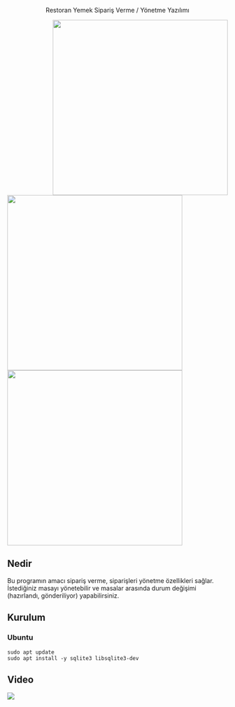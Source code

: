 <p align="center">Restoran Yemek Sipariş Verme / Yönetme Yazılımı</p>

  <img src="https://github.com/Andromeda606/RestoranTakip/blob/master/images/image3.png" width="400"  align="right">
  <br>
  <p>
        <img src="https://github.com/Andromeda606/RestoranTakip/blob/master/images/image1.png" width="400">
        <img src="https://github.com/Andromeda606/RestoranTakip/blob/master/images/image2.png" width="400" >
  </p>


## Nedir
Bu programın amacı sipariş verme, siparişleri yönetme özellikleri sağlar. İstediğiniz masayı yönetebilir ve masalar arasında durum değişimi (hazırlandı, gönderiliyor) yapabilirsiniz.

## Kurulum
### Ubuntu
````shell
sudo apt update
sudo apt install -y sqlite3 libsqlite3-dev 
````

## Video
[![](https://img.youtube.com/vi/jNWSrtuBlNQ/maxresdefault.jpg)](https://youtu.be/jNWSrtuBlNQ)
